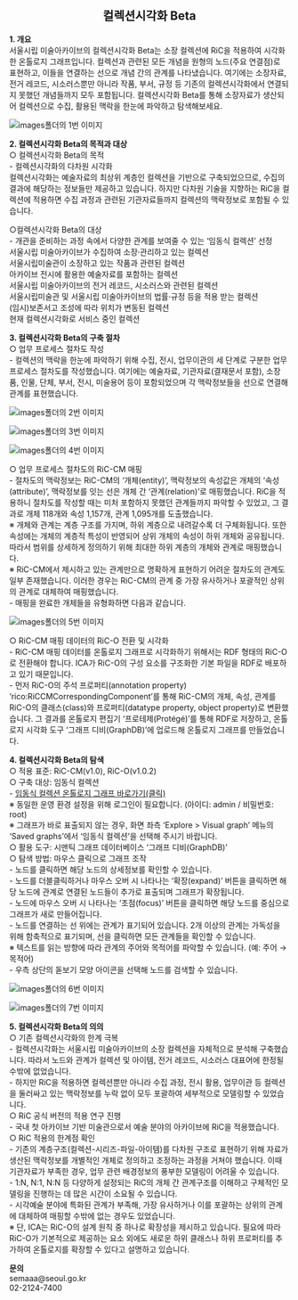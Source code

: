 <h2 align="center"><b>컬렉션시각화 Beta</b></h2>

<p><b>1. 개요</b><br>
서울시립 미술아카이브의 컬렉션시각화 Beta는 소장 컬렉션에 RiC을 적용하여 시각화한 온톨로지 그래프입니다. 컬렉션과 관련된 모든 개념을 원형의 노드(주요 연결점)로 표현하고, 이들을 연결하는 선으로 개념 간의 관계를 나타냈습니다. 여기에는 소장자료, 전거 레코드, 시소러스뿐만 아니라 작품, 부서, 규정 등 기존의 컬렉션시각화에서 연결되지 못했던 개념들까지 모두 포함됩니다. 컬렉션시각화 Beta를 통해 소장자료가 생산되어 컬렉션으로 수집, 활용된 맥락을 한눈에 파악하고 탐색해보세요.
</p>

![images폴더의 1번 이미지](images/image1.jpg)

<p><b>2. 컬렉션시각화 Beta의 목적과 대상</b><br>
○ 컬렉션시각화 Beta의 목적<br>
- 컬렉션시각화의 다차원 시각화<br>
컬렉션시각화는 예술자료의 최상위 계층인 컬렉션을 기반으로 구축되었으므로, 수집의 결과에 해당하는 정보들만 제공하고 있습니다. 하지만 다차원 기술을 지향하는 RiC을 컬렉션에 적용하면 수집 과정과 관련된 기관자료들까지 컬렉션의 맥락정보로 포함될 수 있습니다.</p>
○컬렉션시각화 Beta의 대상<br>
- 개관을 준비하는 과정 속에서 다양한 관계를 보여줄 수 있는 ‘임동식 컬렉션’ 선정<br>
서울시립 미술아카이브가 수집하여 소장·관리하고 있는 컬렉션<br>
서울시립미술관이 소장하고 있는 작품과 관련된 컬렉션<br>
아카이브 전시에 활용한 예술자료를 포함하는 컬렉션<br>
서울시립 미술아카이브의 전거 레코드, 시소러스와 관련된 컬렉션<br>
서울시립미술관 및 서울시립 미술아카이브의 법률·규정 등을 적용 받는 컬렉션<br>
(임시)보존서고 조성에 따라 위치가 변동된 컬렉션<br>
현재 컬렉션시각화로 서비스 중인 컬렉션</p>

<p><b>3. 컬렉션시각화 Beta의 구축 절차</b><br>
○ 업무 프로세스 절차도 작성<br>
- 컬렉션의 맥락을 한눈에 파악하기 위해 수집, 전시, 업무이관의 세 단계로 구분한 업무 프로세스 절차도를 작성했습니다. 여기에는 예술자료, 기관자료(결재문서 포함), 소장품, 인물, 단체, 부서, 전시, 미술용어 등이 포함되었으며 각 맥락정보들을 선으로 연결해 관계를 표현했습니다.</p>

![images폴더의 2번 이미지](images/image2.jpg)

![images폴더의 3번 이미지](images/image3.jpg)

![images폴더의 4번 이미지](images/image4.jpg)

<p>○ 업무 프로세스 절차도의 RiC-CM 매핑<br>
- 절차도의 맥락정보는 RiC-CM의 ‘개체(entity)’, 맥락정보의 속성값은 개체의 ‘속성(attribute)’, 맥락정보를 잇는 선은 개체 간 ‘관계(relation)’로 매핑했습니다. RiC을 적용하니 절차도를 작성할 때는 미처 포함하지 못했던 관계들까지 파악할 수 있었고, 그 결과로 개체 118개와 속성 1,157개, 관계 1,095개를 도출했습니다.<br>
※ 개체와 관계는 계층 구조를 가지며, 하위 계층으로 내려갈수록 더 구체화됩니다. 또한 속성에는 개체의 계층적 특성이 반영되어 상위 개체의 속성이 하위 개체와 공유됩니다. 따라서 범위를 상세하게 정의하기 위해 최대한 하위 계층의 개체와 관계로 매핑했습니다.<br>
※ RiC-CM에서 제시하고 있는 관계만으로 명확하게 표현하기 어려운 절차도의 관계도 일부 존재했습니다. 이러한 경우는 RiC-CM의 관계 중 가장 유사하거나 포괄적인 상위의 관계로 대체하여 매핑했습니다.<br>
- 매핑을 완료한 개체들을 유형화하면 다음과 같습니다.<br></p>

![images폴더의 5번 이미지](images/image5.jpg)

<p>○ RiC-CM 매핑 데이터의 RiC-O 전환 및 시각화<br>
- RiC-CM 매핑 데이터를 온톨로지 그래프로 시각화하기 위해서는 RDF 형태의 RiC-O로 전환해야 합니다. ICA가 RiC-O의 구성 요소를 구조화한 기본 파일을 RDF로 배포하고 있기 때문입니다.<br>
- 먼저 RiC-O의 주석 프로퍼티(annotation property) ‘rico:RiCCMCorrespondingComponent’를 통해 RiC-CM의 개체, 속성, 관계를 RiC-O의 클래스(class)와 프로퍼티(datatype property, object property)로 변환했습니다. 그 결과를 온톨로지 편집기 ‘프로테제(Protégé)’를 통해 RDF로 저장하고, 온톨로지 시각화 도구 ‘그래프 디비(GraphDB)’에 업로드해 온톨로지 그래프를 만들었습니다.</p>

<p><b>4. 컬렉션시각화 Beta의 탐색</b><br>
○ 적용 표준: RiC-CM(v1.0), RiC-O(v1.0.2)<br>
○ 구축 대상: 임동식 컬렉션<br>
- <a href="http://121.131.4.200:7200/graphs-visualizations?saved=56d7f8cce17747e3bb841f2339af056a">임동식 컬렉션 온톨로지 그래프 바로가기(클릭)</a><br>
※ 동일한 운영 환경 설정을 위해 로그인이 필요합니다. (아이디: admin / 비밀번호: root)<br>
※ 그래프가 바로 표출되지 않는 경우, 화면 좌측 ‘Explore > Visual graph’ 메뉴의 ‘Saved graphs’에서 ‘임동식 컬렉션’을 선택해 주시기 바랍니다.<br>
○ 활용 도구: 시맨틱 그래프 데이터베이스 ‘그래프 디비(GraphDB)’<br>
○ 탐색 방법: 마우스 클릭으로 그래프 조작<br>
- 노드를 클릭하면 해당 노드의 상세정보를 확인할 수 있습니다. <br>
- 노드를 더블클릭하거나 마우스 오버 시 나타나는 ‘확장(expand)’ 버튼을 클릭하면 해당 노드에 관계로 연결된 노드들이 추가로 표출되며 그래프가 확장됩니다. <br>
- 노드에 마우스 오버 시 나타나는 ‘초점(focus)’ 버튼을 클릭하면 해당 노드를 중심으로 그래프가 새로 만들어집니다.<br>
- 노드를 연결하는 선 위에는 관계가 표기되어 있습니다. 2개 이상의 관계는 가독성을 위해 함축적으로 표기되며, 선을 클릭하면 모든 관계들을 확인할 수 있습니다.<br>
※ 텍스트를 읽는 방향에 따라 관계의 주어와 목적어를 파악할 수 있습니다. (예: 주어 → 목적어)<br>
- 우측 상단의 돋보기 모양 아이콘을 선택해 노드를 검색할 수 있습니다.</p>

![images폴더의 6번 이미지](images/image6.jpg)

![images폴더의 7번 이미지](images/image7.jpg)

<p><b>5. 컬렉션시각화 Beta의 의의</b><br>
○ 기존 컬렉션시각화의 한계 극복<br>
- 컬렉션시각화는 서울시립 미술아카이브의 소장 컬렉션을 자체적으로 분석해 구축했습니다. 따라서 노드와 관계가 컬렉션 및 아이템, 전거 레코드, 시소러스 대표어에 한정될 수밖에 없었습니다.<br>
- 하지만 RiC을 적용하면 컬렉션뿐만 아니라 수집 과정, 전시 활용, 업무이관 등 컬렉션을 둘러싸고 있는 맥락정보를 누락 없이 모두 포괄하여 세부적으로 모델링할 수 있었습니다.<br>
○ RiC 공식 버전의 적용 연구 진행<br>
- 국내 첫 아카이브 기반 미술관으로서 예술 분야의 아카이브에 RiC을 적용했습니다.<br>
○ RiC 적용의 한계점 확인<br>
- 기존의 계층구조(컬렉션-시리즈-파일-아이템)를 다차원 구조로 표현하기 위해 자료가 생산된 맥락정보를 개별적인 개체로 정의하고 조정하는 과정을 거쳐야 했습니다. 이때 기관자료가 부족한 경우, 업무 관련 배경정보의 풍부한 모델링이 어려울 수 있습니다.<br>
- 1:N, N:1, N:N 등 다양하게 설정되는 RiC의 개체 간 관계구조를 이해하고 구체적인 모델링을 진행하는 데 많은 시간이 소요될 수 있습니다.<br>
- 시각예술 분야에 특화된 관계가 부족해, 가장 유사하거나 이를 포괄하는 상위의 관계에 대체하여 매핑할 수밖에 없는 경우도 있었습니다.<br>
※ 단, ICA는 RiC-O의 설계 원칙 중 하나로 확장성을 제시하고 있습니다. 필요에 따라 RiC-O가 기본적으로 제공하는 요소 외에도 새로운 하위 클래스나 하위 프로퍼티를 추가하여 온톨로지를 확장할 수 있다고 설명하고 있습니다.</p>

<p><b>문의</b><br>
semaaa@seoul.go.kr<br>
02-2124-7400
